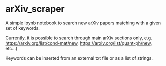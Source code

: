 # arXiv_scraper
A simple ipynb notebook to search new arXiv papers matching with a given set of keywords.

Currently, it is possible to search through main arXiv sections only, e.g. https://arxiv.org/list/cond-mat/new, https://arxiv.org/list/quant-ph/new, etc...)

Keywords can be inserted from an external txt file or as a list of strings.
